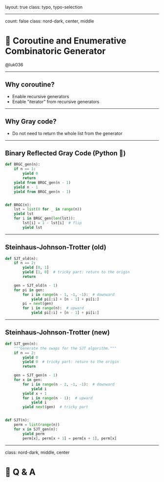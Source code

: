 layout: true
class: typo, typo-selection

---

count: false
class: nord-dark, center, middle

# 🔢 Coroutine and Enumerative Combinatoric Generator

@luk036

---

## Why coroutine?

- Enable recursive generators
- Enable "iterator" from recursive generators

---

## Why Gray code?

- Do not need to return the whole list from the generator

---

## Binary Reflected Gray Code (Python 🐍)

```python
def BRGC_gen(n):
    if n == 1:
        yield 0
        return
    yield from BRGC_gen(n - 1)
    yield n - 1
    yield from BRGC_gen(n - 1)


def BRGC(n):
    lst = list(0 for _ in range(n))
    yield lst
    for i in BRGC_gen(len(lst)):
        lst[i] = 1 - lst[i]  # flip
        yield lst
```

---

## Steinhaus-Johnson-Trotter (old)

```python
def SJT_old(n):
    if n == 2:
        yield [0, 1]
        yield [1, 0]  # tricky part: return to the origin
        return

    gen = SJT_old(n - 1)
    for pi in gen:
        for i in range(n - 1, -1, -1):  # downward
            yield pi[:i] + [n - 1] + pi[i:]
        pi = next(gen)
        for i in range(n):  # upward
            yield pi[:i] + [n - 1] + pi[i:]
```

---

## Steinhaus-Johnson-Trotter (new)

```python
def SJT_gen(n):
    """Generate the swaps for the SJT algorithm."""
    if n == 2:
        yield 0
        yield 0  # tricky part: return to the origin
        return

    gen = SJT_gen(n - 1)
    for x in gen:
        for i in range(n - 2, -1, -1):  # downward
            yield i
        yield x + 1
        for i in range(n - 1):  # upward
            yield i
        yield next(gen)  # tricky part


def SJT(n):
    perm = list(range(n))
    for x in SJT_gen(n):
        yield perm
        perm[x], perm[x + 1] = perm[x + 1], perm[x]
```

---

class: nord-dark, middle, center

# 🙋 Q & A️
